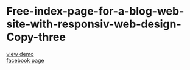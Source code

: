 # Free-index-page-for-a-blog-web-site-with-responsiv-web-design-Copy-three
<a href="http://webi4u.com/web/article/Free-index-page-for-a-blog-web-site-with-responsiv-web-design-Copy-three/page/0">view demo</a></br>
<a href="https://www.facebook.com/Webi4u-670245179977567">facebook page</a>
